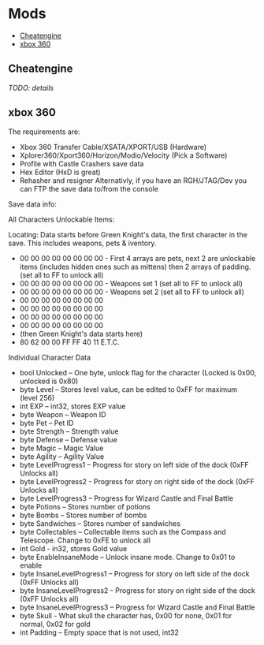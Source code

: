 # Mods

- [Cheatengine](#cheatengine)
- [xbox 360](#xbox360)

## <a name="cheatengine"></a>Cheatengine

*TODO: details*

## <a name="xbox360"></a>xbox 360

The requirements are:
- Xbox 360 Transfer Cable/XSATA/XPORT/USB (Hardware)
- Xplorer360/Xport360/Horizon/Modio/Velocity (Pick a Software)
- Profile with Castle Crashers save data
- Hex Editor (HxD is great)
- Rehasher and resigner
Alternativly, if you have an RGH/JTAG/Dev you can FTP the save data to/from the console

Save data info:

All Characters Unlockable Items:

Locating: Data starts before Green Knight's data, the first character in the save. This includes weapons, pets & iventory.
- 00 00 00 00 00 00 00 00 - First 4 arrays are pets, next 2 are unlockable items (includes hidden ones such as mittens) then 2 arrays of padding. (set all to FF to unlock all)
- 00 00 00 00 00 00 00 00 - Weapons set 1 (set all to FF to unlock all)
- 00 00 00 00 00 00 00 00 - Weapons set 2 (set all to FF to unlock all)
- 00 00 00 00 00 00 00 00 
- 00 00 00 00 00 00 00 00 
- 00 00 00 00 00 00 00 00 
- 00 00 00 00 00 00 00 00
- (then Green Knight's data starts here)
- 80 62 00 00 FF FF 40 11 E.T.C.

Individual Character Data
- bool Unlocked – One byte, unlock flag for the character (Locked is 0x00, unlocked is 0x80)
- byte Level – Stores level value, can be edited to 0xFF for maximum (level 256)
- int EXP – int32, stores EXP value
- byte Weapon – Weapon ID
- byte Pet – Pet ID
- byte Strength – Strength value
- byte Defense – Defense value
- byte Magic – Magic Value
- byte Agility – Agility Value
- byte LevelProgress1 – Progress for story on left side of the dock (0xFF Unlocks all)
- byte LevelProgress2 - Progress for story on right side of the dock (0xFF Unlocks all)
- byte LevelProgress3 – Progress for Wizard Castle and Final Battle
- byte Potions – Stores number of potions
- byte Bombs – Stores number of bombs
- byte Sandwiches – Stores number of sandwiches
- byte Collectables – Collectable items such as the Compass and Telescope. Change to 0xFE to unlock all
- int Gold - in32, stores Gold value
- byte EnableInsaneMode – Unlock insane mode. Change to 0x01 to enable
- byte InsaneLevelProgress1 – Progress for story on left side of the dock (0xFF Unlocks all)
- byte InsaneLevelProgress2 - Progress for story on right side of the dock (0xFF Unlocks all)
- byte InsaneLevelProgress3 – Progress for Wizard Castle and Final Battle
- byte Skull - What skull the character has, 0x00 for none, 0x01 for normal, 0x02 for gold
- int Padding – Empty space that is not used, int32
